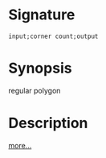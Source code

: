 # Signature
```vikid-signature
input;corner count;output
```

# Synopsis
regular polygon

# Description

[more...](https://en.wikipedia.org/wiki/Regular_polygon)